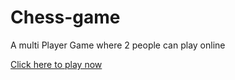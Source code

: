 # Chess-game
A multi Player Game where 2 people can play online

[Click here to play now](https://multiplayer-chess-game.herokuapp.com/)
